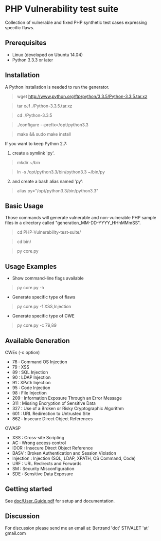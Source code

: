 # PHP Vulnerability test suite

Collection of vulnerable and fixed PHP synthetic test cases expressing specific flaws.

## Prerequisites

* Linux (developed on Ubuntu 14.04)
* Python 3.3.3 or later 

## Installation

A Python installation is needed to run the generator.

> wget http://www.python.org/ftp/python/3.3.5/Python-3.3.5.tar.xz

> tar xJf ./Python-3.3.5.tar.xz

> cd ./Python-3.3.5

> ./configure --prefix=/opt/python3.3

> make && sudo make install

If you want to keep Python 2.7:

1. create a symlink 'py'.

> mkdir ~/bin

> ln -s /opt/python3.3/bin/python3.3 ~/bin/py

2. and create a bash alias named 'py':

> alias py="/opt/python3.3/bin/python3.3"

## Basic Usage

Those commands will generate vulnerable and non-vulnerable PHP sample files in a directory called "generation_MM-DD-YYYY_HHhMMmSS".

> cd PHP-Vulnerability-test-suite/

> cd bin/

> py core.py

## Usage Examples

* Show command-line flags available
> py core.py -h

* Generate specific type of flaws
> py core.py -f XSS,Injection

* Generate specific type of CWE
> py core.py -c 79,89

## Available Generation

CWEs (-c option)
* 78 : Command OS Injection
* 79 : XSS
* 89 : SQL Injection
* 90 : LDAP Injection
* 91 : XPath Injection
* 95 : Code Injection
* 98 : File Injection
* 209 : Information Exposure Through an Error Message
* 311 : Missing Encryption of Sensitive Data
* 327 : Use of a Broken or Risky Cryptographic Algorithm
* 601 : URL Redirection to Untrusted Site
* 862 : Insecure Direct Object References

OWASP
* XSS  : Cross-site Scripting
* AC   : Wrong access control
* IDOR : Insecure Direct Object Reference
* BASV : Broken Authentication and Session Violation
* Injection : Injection (SQL, LDAP, XPATH, OS Command, Code)
* URF : URL Redirects and Forwards
* SM : Security Misconfiguration
* SDE : Sensitive Data Exposure

## Getting started
See [doc/User_Guide.pdf](doc/User_Guide.pdf) for setup and documentation.

## Discussion

For discussion please send me an email at: Bertrand 'dot' STIVALET 'at' gmail.com
